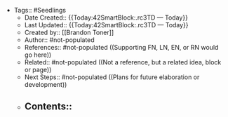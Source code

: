 - Tags:: #Seedlings
    - Date Created:: {{Today:42SmartBlock:.rc3TD — Today}}
    - Last Updated:: {{Today:42SmartBlock:.rc3TD — Today}}
    - Created by:: [[Brandon Toner]]
    - Author:: #not-populated
    - References:: #not-populated ((Supporting FN, LN, EN, or RN would go here))
    - Related:: #not-populated ((Not a reference, but a related idea, block or page))
    - Next Steps:: #not-populated ((Plans for future elaboration or development))
    - Contents:: 
        - 
